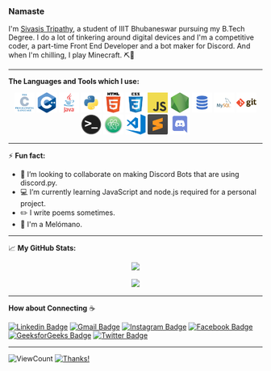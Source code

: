 ### Namaste

I'm [Sivasis Tripathy](https://github.com/SivasisTripathy), a student of IIIT Bhubaneswar pursuing my B.Tech Degree. I do a lot of tinkering around digital devices and I'm a competitive coder, a part-time Front End Developer and a bot maker for Discord. And when I'm chilling, I play Minecraft. ⛏💎

 ---

 **The Languages and Tools which I use:**
 
 <p align="center">
 
   <div align="center">
   
   <code><img height="40" src="https://raw.githubusercontent.com/github/explore/80688e429a7d4ef2fca1e82350fe8e3517d3494d/topics/c/c.png"></code> <code><img height="40" src="https://raw.githubusercontent.com/github/explore/80688e429a7d4ef2fca1e82350fe8e3517d3494d/topics/cpp/cpp.png"></code> <code><img height="40" src="https://raw.githubusercontent.com/devicons/devicon/master/icons/java/java-original-wordmark.svg"></code> <code><img height="40" src="https://raw.githubusercontent.com/github/explore/80688e429a7d4ef2fca1e82350fe8e3517d3494d/topics/python/python.png"></code> <code><img height="40" src="https://raw.githubusercontent.com/github/explore/80688e429a7d4ef2fca1e82350fe8e3517d3494d/topics/html/html.png"></code> <code><img height="40" src="https://raw.githubusercontent.com/github/explore/80688e429a7d4ef2fca1e82350fe8e3517d3494d/topics/css/css.png"></code> <code><img height="40" src="https://raw.githubusercontent.com/github/explore/80688e429a7d4ef2fca1e82350fe8e3517d3494d/topics/javascript/javascript.png"></code> <code><img height="40" src="https://raw.githubusercontent.com/github/explore/80688e429a7d4ef2fca1e82350fe8e3517d3494d/topics/nodejs/nodejs.png"></code> <code><img height="40" src="https://raw.githubusercontent.com/github/explore/80688e429a7d4ef2fca1e82350fe8e3517d3494d/topics/sql/sql.png"></code> <code><img height="40" src="https://raw.githubusercontent.com/github/explore/80688e429a7d4ef2fca1e82350fe8e3517d3494d/topics/mysql/mysql.png"></code> <code><img height="40" src="https://raw.githubusercontent.com/github/explore/80688e429a7d4ef2fca1e82350fe8e3517d3494d/topics/git/git.png"></code> <code><img height="40" src="https://raw.githubusercontent.com/github/explore/80688e429a7d4ef2fca1e82350fe8e3517d3494d/topics/terminal/terminal.png"></code> <code><img height="40" src="https://raw.githubusercontent.com/github/explore/80688e429a7d4ef2fca1e82350fe8e3517d3494d/topics/atom/atom.png"></code> <code><img height="40" src="https://raw.githubusercontent.com/github/explore/80688e429a7d4ef2fca1e82350fe8e3517d3494d/topics/visual-studio-code/visual-studio-code.png"></code> <code><img height="40" src="https://raw.githubusercontent.com/github/explore/80688e429a7d4ef2fca1e82350fe8e3517d3494d/topics/sublime-text/sublime-text.png"></code> <code><img height="40" src="https://raw.githubusercontent.com/github/explore/80688e429a7d4ef2fca1e82350fe8e3517d3494d/topics/discord/discord.png"></code> 
 
   </div>
   </p>

 ---

 ⚡ **Fun fact:**
 - :snake: I’m looking to collaborate on making Discord Bots that are using discord.py.
 - 💻 I’m currently learning JavaScript and node.js required for a personal project.
 - :pencil2: I write poems sometimes.
 - :musical_note: I'm a Melómano.

 ---

 📈 **My GitHub Stats:**

 <p align="center">

   <img src="https://github-readme-stats.vercel.app/api?username=SivasisTripathy&show_icons=true&theme=radical&line_height=32">

 </p>
 <p align="center">

   <img src="https://github-readme-stats.vercel.app/api/top-langs/?username=SivasisTripathy&count_private=true&layout=compact&theme=radical">

 </p>

 ---

**How about Connecting** :coffee:
<p align="center">

   [![Linkedin Badge](https://img.shields.io/badge/-sivasistripathy-blue?style=flat-square&logo=Linkedin&logoColor=white&link=https://www.linkedin.com/in/sivasis-tripathy-a10a021b6/)](https://www.linkedin.com/in/sivasis-tripathy-a10a021b6/)
   [![Gmail Badge](https://img.shields.io/badge/-sivasistripathy-c14438?style=flat-square&logo=Gmail&logoColor=white&link=mailto:b119055@iiit-bh.ac.in)](mailto:b119055@iiit-bh.ac.in)
   [![Instagram Badge](https://img.shields.io/badge/-@the_original_tripathy-8a3ab9?style=flat&logo=instagram&logoColor=white&link=https://instagram.com/the_original_tripathy/)](https://instagram.com/the_original_tripathy/)
   [![Facebook Badge](https://img.shields.io/badge/-sivasis.tripathy-036be4?style=flat-square&logo=Facebook&logoColor=white&link=https://www.facebook.com/sivasis.tripathy/)](https://www.facebook.com/sivasis.tripathy/)
   [![GeeksforGeeks Badge](https://img.shields.io/badge/-sivasistripathy-1c6340?style=flat&logo=GeeksforGeeks&logoColor=white&link=https://auth.geeksforgeeks.org/user/sivasistripathy)](https://auth.geeksforgeeks.org/user/sivasistripathy)
   [![Twitter Badge](https://img.shields.io/badge/-@SaxiBitch-1ca0f1?style=flat-square&labelColor=1ca0f1&logo=twitter&logoColor=white&link=https://twitter.com/SaxiBitch)](https://twitter.com/SaxiBitch)

</p>

 ---

<div align="left">

![ViewCount](https://komarev.com/ghpvc/?username=SivasisTripathy) [![Thanks!](https://img.shields.io/badge/Thanks%20for%20visiting-!-1EAEDB.svg)]()

</div>

